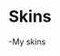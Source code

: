 # Skins
-My skins

<div>
  <a href="https://drive.google.com/drive/folders/1GULzkMGbH16tEWO59P1sfHLsWQo2UABi?usp=sharing">
  <image height="750" src=" ![screenshot057](https://user-images.githubusercontent.com/96342426/146644552-d988a926-e1a8-44cd-8059-8f36d2284438.jpg) /
</div>
